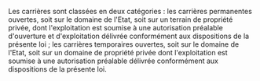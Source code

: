 Les carrières sont classées en deux catégories :
les carrières permanentes ouvertes, soit sur le domaine de l'Etat,
soit sur un terrain de propriété privée, dont l'exploitation est
soumise à une autorisation préalable d'ouverture et d'exploitation
délivrée conformément aux dispositions de la présente loi ;
les carrières temporaires ouvertes, soit sur le domaine de l'Etat,
soit sur un domaine de propriété privée dont l'exploitation est
soumise à une autorisation préalable délivrée conformément aux
dispositions de la présente loi.